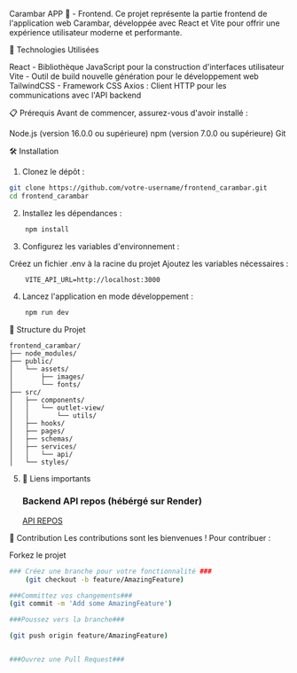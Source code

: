 Carambar APP 🍬 - Frontend.
Ce projet représente la partie frontend de l'application web Carambar, développée avec React et Vite pour offrir une expérience utilisateur moderne et performante.

🚀 Technologies Utilisées

React - Bibliothèque JavaScript pour la construction d'interfaces utilisateur
Vite - Outil de build nouvelle génération pour le développement web
TailwindCSS - Framework CSS 
Axios : Client HTTP pour les communications avec l'API backend

📋 Prérequis
Avant de commencer, assurez-vous d'avoir installé :

Node.js (version 16.0.0 ou supérieure)
npm (version 7.0.0 ou supérieure)
Git

🛠️ Installation

1. Clonez le dépôt :

```bash
git clone https://github.com/votre-username/frontend_carambar.git
cd frontend_carambar
```

2. Installez les dépendances :

``` bash
    npm install
```

3. Configurez les variables d'environnement :


Créez un fichier .env à la racine du projet
Ajoutez les variables nécessaires :

```env
    VITE_API_URL=http://localhost:3000
```

4. Lancez l'application en mode développement :

```bash
    npm run dev
```

📂 Structure du Projet
```
frontend_carambar/
├── node_modules/
├── public/
│   └── assets/
│       ├── images/
│       └── fonts/
├── src/
│   ├── components/
│   │   └── outlet-view/
│   │       └── utils/
│   ├── hooks/
│   ├── pages/
│   ├── schemas/
│   ├── services/
│   │   └── api/
│   └── styles/
```

5. 🚀 Liens importants
     ### Backend API repos (hébérgé sur Render)
      [API REPOS](https://github.com/nilsw13)

🤝 Contribution
Les contributions sont les bienvenues ! Pour contribuer :

Forkez le projet

```bash
### Créez une branche pour votre fonctionnalité ### 
    (git checkout -b feature/AmazingFeature)

###Committez vos changements### 
(git commit -m 'Add some AmazingFeature')

###Poussez vers la branche###

(git push origin feature/AmazingFeature)


###Ouvrez une Pull Request###
```
